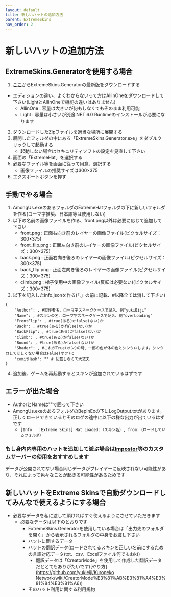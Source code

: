 ```yaml
---
layout: default
title: 新しいハットの追加方法
parent: ExtremeSkins
nav_order: 2
---
```


# 新しいハットの追加方法

## ExtremeSkins.Generatorを使用する場合
1. [ここ](https://github.com/yukieiji/ExtremeSkins.Generator/releases/latest)からExtremeSkins.Generatorの最新版をダウンロードする
  - エディションの違い、よくわからないって方はAllinOneをダウンロードして下さい(LightとAllinOneで機能の違いはありません)
    - AllinOne : 容量は大きいが何もしなくてもそのまま利用可能
    - Light : 容量は小さいが別途.NET 6.0 Runtimeのインストールが必要になります
2. ダウンロードしたZipファイルを適当な場所に展開する
3. 展開したフォルダの中にある「ExtremeSkins.Generator.exe」をダブルクリックして起動する
   - 起動しない場合はセキュリティソフトの設定を見直して下さい
4. 画面の「ExtremeHat」を選択する
5. 必要なファイル等を画面に従って用意、選択する
   - 画像ファイルの推奨サイズは300×375
6. エクスポートボタンを押す

## 手動でやる場合

1. AmongUs.exeのあるフォルダのExtremeHatフォルダの下に新しいフォルダを作る(ローマ字推奨、日本語等は使用しない)
2. 以下の名前の画像ファイルを作る、front.png以外は必要に応じて追加して下さい
   - front.png : 正面右向き前のレイヤーの画像ファイル(ピクセルサイズ：300×375)
   - front_flip.png : 正面左向き前のレイヤーの画像ファイル(ピクセルサイズ：300×375)
   - back.png : 正面右向き後ろのレイヤーの画像ファイル(ピクセルサイズ：300×375)
   - back_flip.png : 正面左向き後ろのレイヤーの画像ファイル(ピクセルサイズ：300×375)
   - climb.png : 梯子使用中の画像ファイル(反転は必要ない)(ピクセルサイズ：300×375)
3. 以下を記入したinfo.jsonを作る(「,」の前に記載、#以降全ては消して下さい)
```
{
    "Author": , #製作者名、ローマ字スネークケースで記入、例"yukiEiji"
    "Name": , #スキンの名、ローマ字スネークケースで記入、例"overLoading"
    "FrontFlip": , #true(ある)かfalse(ない)か
    "Back": , #true(ある)かfalse(ない)か
    "BackFlip": , #true(ある)かfalse(ない)か
    "Climb": , #true(ある)かfalse(ない)か
    "Bound": , #true(ある)かfalse(ない)か
    "Shader": , #これがTrue(オン)の時、一部の色が体の色とシンクロします。シンクロしてほしくない場合はFalse(オフ)に
    "comitHash": "" # 記載しなくて大丈夫
}
```
4. 追加後、ゲームを再起動するとスキンが追加されているはずです

## エラーが出た場合
  - AuthorとNameは""で囲って下さい
  - AmongUs.exeのあるフォルダのBepInExの下にLogOutput.txtがあります。正しくロードできているとそのログの途中に以下の様な出力が出ているはずです
    - ```[Info   :Extreme Skins] Hat Loaded:（スキン名）, from:（ロードしているフォルダ）```

### もし身内内専用のハットを追加して遊ぶ場合は[Impostor](https://github.com/Impostor/Impostor)等のカスタムサーバーの使用をおすすめします
データが公開されてない場合同じデータがプレイヤーに反映されない可能性があり、それによって色々なことが起きる可能性があるためです

## 新しいハットをExtreme Skinsで自動ダウンロードしてみんなで使えるようにする場合
  - 必要なデータを私に渡して頂ければすぐ使えるようにさせていただきます
    - 必要なデータは以下のとおりです
      - ExtremeSkins.Generatorを使用している場合は「出力先のフォルダを開く」から表示されるフォルダの中身をお渡し下さい
      - ハットに関するデータ
      - ハットの翻訳データ(ロードされてるスキンを正しい名前にするための言語対応データ(txt、csv、Excelファイル何でもおk))
        - 翻訳データは「CreatorMode」を使用して作成した翻訳データだととてもありがたいです([やり方](https://github.com/yukieiji/Kuroneko Network/wiki/CreatorMode%E3%81%AB%E3%81%A4%E3%81%84%E3%81%A6))
      - そのハット利用に関する利用規約